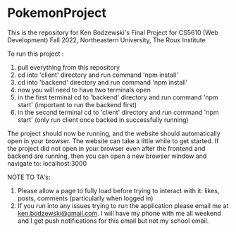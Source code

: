 # PokemonProject
This is the repository for Ken Bodzewski's Final Project for CS5610 (Web Development) Fall 2022, Northeastern University, The Roux Institute

To run this project :
1. pull everything from this repository
2. cd into 'client' directory and run command 'npm install'
3. cd into 'backend' directory and run command 'npm install'
4. now you will need to have two terminals open 
5. in the first terminal cd to 'backend' directory and run command 'npm start' (important to run the backend first)
6. in the second terminal cd to 'client' directory and run command 'npm start' (only run client once backed in successfully running)

The project should now be running, and the website should automatically open in your browser. The website can take a little while to get started.
If the project did not open in your browser even after the frontend and backend are running, then you can open a new browser window and navigate to: localhost:3000

NOTE TO TA's: 
1. Please allow a page to fully load before trying to interact with it: likes, posts, comments (particularly when logged in)
2. If you run into any issues trying to run the application please email me at ken.bodzewski@gmail.com. I will have my phone with me all weekend and I get push notifications for this email but not my school email.
